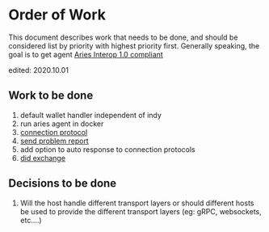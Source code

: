 # Order of Work

This document describes work that needs to be done, and should be considered list by priority with highest priority first.
Generally speaking, the goal is to get agent [Aries Interop 1.0 compliant](https://github.com/hyperledger/aries-rfcs/blob/master/concepts/0302-aries-interop-profile/README.md#aries-interop-profile-version-10)

edited: 2020.10.01

## Work to be done
1. default wallet handler independent of indy
2. run aries agent in docker
3. [connection protocol](https://github.com/hyperledger/aries-rfcs/tree/master/features/0160-connection-protocol)
4. [send problem report](https://github.com/hyperledger/aries-rfcs/tree/89d14c15ab35b667e7a9d04fe42d4d48b10468cf/features/0035-report-problem)
5. add option to auto response to connection protocols
6. [did exchange](https://github.com/hyperledger/aries-rfcs/tree/master/features/0023-did-exchange)   


## Decisions to be done
1. Will the host handle different transport layers or should different hosts be used to provide
the different transport layers (eg: gRPC, websockets, etc....)
